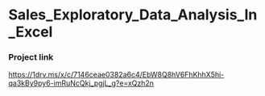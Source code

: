 # Sales_Exploratory_Data_Analysis_In_Excel

### Project link

https://1drv.ms/x/c/7146ceae0382a6c4/EbW8Q8hV6FhKhhX5hi-qa3kBy9py6-imRuNcQkj_pgjL_g?e=xQzh2n
